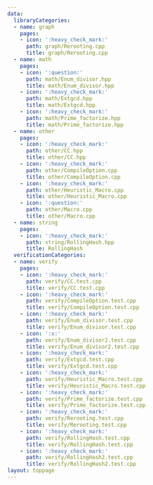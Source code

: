 ```yaml
---
data:
  libraryCategories:
  - name: graph
    pages:
    - icon: ':heavy_check_mark:'
      path: graph/Rerooting.cpp
      title: graph/Rerooting.cpp
  - name: math
    pages:
    - icon: ':question:'
      path: math/Enum_divisor.hpp
      title: math/Enum_divisor.hpp
    - icon: ':heavy_check_mark:'
      path: math/Extgcd.hpp
      title: math/Extgcd.hpp
    - icon: ':heavy_check_mark:'
      path: math/Prime_factorize.hpp
      title: math/Prime_factorize.hpp
  - name: other
    pages:
    - icon: ':heavy_check_mark:'
      path: other/CC.hpp
      title: other/CC.hpp
    - icon: ':heavy_check_mark:'
      path: other/CompileOption.cpp
      title: other/CompileOption.cpp
    - icon: ':heavy_check_mark:'
      path: other/Heuristic_Macro.cpp
      title: other/Heuristic_Macro.cpp
    - icon: ':question:'
      path: other/Macro.cpp
      title: other/Macro.cpp
  - name: string
    pages:
    - icon: ':heavy_check_mark:'
      path: string/RollingHash.hpp
      title: RollingHash
  verificationCategories:
  - name: verify
    pages:
    - icon: ':heavy_check_mark:'
      path: verify/CC.test.cpp
      title: verify/CC.test.cpp
    - icon: ':heavy_check_mark:'
      path: verify/CompileOption.test.cpp
      title: verify/CompileOption.test.cpp
    - icon: ':heavy_check_mark:'
      path: verify/Enum_divisor.test.cpp
      title: verify/Enum_divisor.test.cpp
    - icon: ':x:'
      path: verify/Enum_divisor2.test.cpp
      title: verify/Enum_divisor2.test.cpp
    - icon: ':heavy_check_mark:'
      path: verify/Extgcd.test.cpp
      title: verify/Extgcd.test.cpp
    - icon: ':heavy_check_mark:'
      path: verify/Heuristic_Macro.test.cpp
      title: verify/Heuristic_Macro.test.cpp
    - icon: ':heavy_check_mark:'
      path: verify/Prime_factorize.test.cpp
      title: verify/Prime_factorize.test.cpp
    - icon: ':heavy_check_mark:'
      path: verify/Rerooting.test.cpp
      title: verify/Rerooting.test.cpp
    - icon: ':heavy_check_mark:'
      path: verify/RollingHash.test.cpp
      title: verify/RollingHash.test.cpp
    - icon: ':heavy_check_mark:'
      path: verify/RollingHash2.test.cpp
      title: verify/RollingHash2.test.cpp
layout: toppage
---
```

